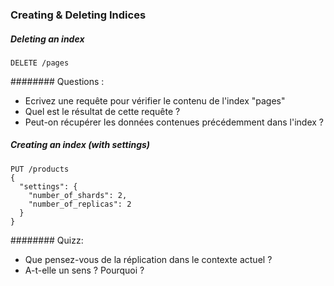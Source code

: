### Creating & Deleting Indices

##### Deleting an index

```
DELETE /pages
```

######## Questions : 
- Ecrivez une requête pour vérifier le contenu de l'index "pages"
- Quel est le résultat de cette requête ?
- Peut-on récupérer les données contenues précédemment dans l'index ?


##### Creating an index (with settings)

```
PUT /products
{
  "settings": {
    "number_of_shards": 2,
    "number_of_replicas": 2
  }
}
```
######## Quizz: 
- Que pensez-vous de la réplication dans le contexte actuel ?
- A-t-elle un sens ? Pourquoi ?


